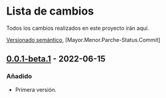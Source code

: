 # Lista de cambios
Todos los cambios realizados en este proyecto irán aquí.

[Versionado semántico](https://semver.org/spec/v2.0.0.html), [Mayor.Menor.Parche-Status.Commit]

## [0.0.1-beta.1](#) - 2022-06-15
### Añadido
- Primera versión.
